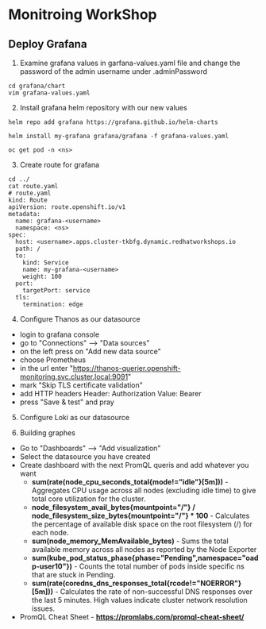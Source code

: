<h1>Monitroing WorkShop</h1>

<h2>Deploy Grafana</h2>

1. Examine grafana values in garfana-values.yaml file and change the password of the admin username under .adminPassword

```
cd grafana/chart
vim grafana-values.yaml
```
   
2. Install grafana helm repository with our new values

```
helm repo add grafana https://grafana.github.io/helm-charts

helm install my-grafana grafana/grafana -f grafana-values.yaml

oc get pod -n <ns>
```

3. Create route for grafana
```
cd ../
cat route.yaml
# route.yaml
kind: Route
apiVersion: route.openshift.io/v1
metadata:
  name: grafana-<username>
  namespace: <ns>
spec:
  host: <username>.apps.cluster-tkbfg.dynamic.redhatworkshops.io
  path: /
  to:
    kind: Service
    name: my-grafana-<username>
    weight: 100
  port:
    targetPort: service
  tls:
    termination: edge
```

4. Configure Thanos as our datasource

 - login to grafana console
 - go to "Connections" --> "Data sources"
 - on the left press on "Add new data source"
 - choose Prometheus
 - in the url enter "https://thanos-querier.openshift-monitoring.svc.cluster.local:9091"
 - mark "Skip TLS certificate validation"
 - add HTTP headers
   Header: Authorization Value: Bearer <token>
 - press "Save & test" and pray

5. Configure Loki as our datasource
   

6. Building graphes

  - Go to "Dashboards" --> "Add visualization"
  - Select the datasource you have created
  - Create dashboard with the next PromQL queris and add whatever you want
      - **sum(rate(node_cpu_seconds_total{mode!="idle"}[5m]))** - Aggregates CPU usage across all nodes (excluding idle time) to give total core utilization for the cluster.
      - **node_filesystem_avail_bytes{mountpoint="/"} / node_filesystem_size_bytes{mountpoint="/"} * 100** - Calculates the percentage of available disk space on the root           filesystem (/) for each node.
      - **sum(node_memory_MemAvailable_bytes)** - Sums the total available memory across all nodes as reported by the Node Exporter
      - **sum(kube_pod_status_phase{phase="Pending",namespace="oadp-user10"})** - Counts the total number of pods inside specific ns that are stuck in Pending.
      - **sum(rate(coredns_dns_responses_total{rcode!="NOERROR"}[5m]))** - Calculates the rate of non-successful DNS responses over the last 5 minutes. High values indicate         cluster network resolution issues.
  - PromQL Cheat Sheet - **https://promlabs.com/promql-cheat-sheet/**
